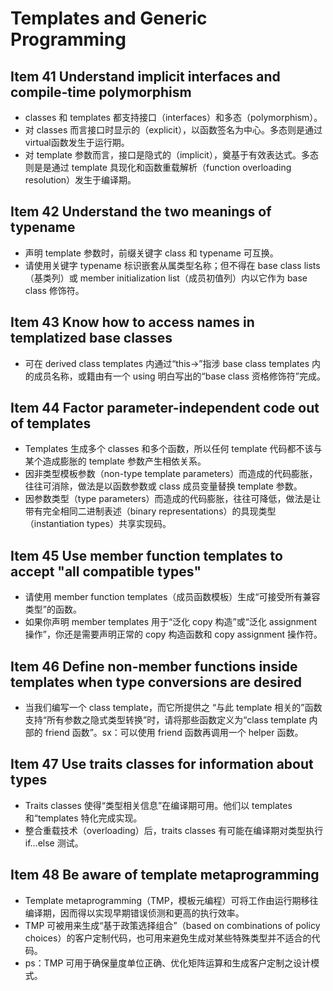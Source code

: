 # Templates and Generic Programming

## Item 41 Understand implicit interfaces and compile-time polymorphism

- classes 和 templates 都支持接口（interfaces）和多态（polymorphism）。
- 对 classes 而言接口时显示的（explicit），以函数签名为中心。多态则是通过virtual函数发生于运行期。
- 对 template 参数而言，接口是隐式的（implicit），奠基于有效表达式。多态则是是通过 template 具现化和函数重载解析（function overloading resolution）发生于编译期。

## Item 42 Understand the two meanings of typename

- 声明 template 参数时，前缀关键字 class 和 typename 可互换。
- 请使用关键字 typename 标识嵌套从属类型名称；但不得在 base class lists（基类列）或 member initialization list（成员初值列）内以它作为 base class 修饰符。

## Item 43 Know how to access names in templatized base classes

- 可在 derived class templates 内通过“this->”指涉 base class templates 内的成员名称，或籍由有一个 using 明白写出的“base class 资格修饰符”完成。

## Item 44 Factor parameter-independent code out of templates

- Templates 生成多个 classes 和多个函数，所以任何 template 代码都不该与某个造成膨胀的 template 参数产生相依关系。
- 因非类型模板参数（non-type template parameters）而造成的代码膨胀，往往可消除，做法是以函数参数或 class 成员变量替换 template 参数。
- 因参数类型（type parameters）而造成的代码膨胀，往往可降低，做法是让带有完全相同二进制表述（binary representations）的具现类型（instantiation types）共享实现码。

## Item 45 Use member function templates to accept "all compatible types"

- 请使用 member function templates（成员函数模板）生成“可接受所有兼容类型”的函数。
- 如果你声明 member templates 用于“泛化 copy 构造”或“泛化 assignment 操作”，你还是需要声明正常的 copy 构造函数和 copy assignment 操作符。

## Item 46 Define non-member functions inside templates when type conversions are desired

- 当我们编写一个 class template，而它所提供之 “与此 template 相关的”函数支持“所有参数之隐式类型转换”时，请将那些函数定义为“class template 内部的 friend 函数”。sx：可以使用 friend 函数再调用一个 helper 函数。

## Item 47 Use traits classes for information about types

- Traits classes 使得“类型相关信息”在编译期可用。他们以 templates 和“templates 特化完成实现。
- 整合重载技术（overloading）后，traits classes 有可能在编译期对类型执行 if…else 测试。

## Item 48 Be aware of template metaprogramming

- Template metaprogramming（TMP，模板元编程）可将工作由运行期移往编译期，因而得以实现早期错误侦测和更高的执行效率。
- TMP 可被用来生成“基于政策选择组合”（based on combinations of policy choices）的客户定制代码，也可用来避免生成对某些特殊类型并不适合的代码。
- ps：TMP 可用于确保量度单位正确、优化矩阵运算和生成客户定制之设计模式。
